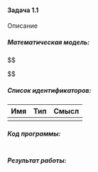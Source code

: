 #### Задача 1.1
Описание
##### Математическая модель:
$$

$$
##### Список идентификаторов:
| Имя | Тип | Смысл |
| --- | --- | ----- |
|     |     |       |
##### Код программы:
```c

```
##### Результат работы: 